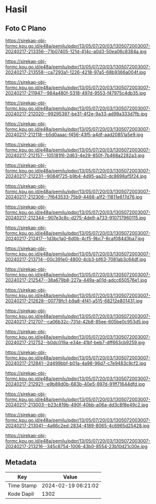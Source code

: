 # Hasil

## Foto C Plano

https://sirekap-obj-formc.kpu.go.id/e48a/pemilu/pdpr/13/05/07/20/03/1305072003007-20240217-213356--71b07405-121d-414c-a0d3-50ea06c8384a.jpg

https://sirekap-obj-formc.kpu.go.id/e48a/pemilu/pdpr/13/05/07/20/03/1305072003007-20240217-213558--ca7293a1-1226-4218-97a5-68b9366a004f.jpg

https://sirekap-obj-formc.kpu.go.id/e48a/pemilu/pdpr/13/05/07/20/03/1305072003007-20240217-211947--984a480f-5318-497d-9553-f47975c4db35.jpg

https://sirekap-obj-formc.kpu.go.id/e48a/pemilu/pdpr/13/05/07/20/03/1305072003007-20240217-212020--99295397-be31-4f2e-9a33-ad99a333d7fb.jpg

https://sirekap-obj-formc.kpu.go.id/e48a/pemilu/pdpr/13/05/07/20/03/1305072003007-20240217-212118--b5d0aaac-f456-43f5-a4df-aad20851a5e9.jpg

https://sirekap-obj-formc.kpu.go.id/e48a/pemilu/pdpr/13/05/07/20/03/1305072003007-20240217-212157--105181f6-2d63-4e29-850f-7b468a2282a3.jpg

https://sirekap-obj-formc.kpu.go.id/e48a/pemilu/pdpr/13/05/07/20/03/1305072003007-20240217-212231--9084f725-b9b4-4d95-aa20-dc8698af5f24.jpg

https://sirekap-obj-formc.kpu.go.id/e48a/pemilu/pdpr/13/05/07/20/03/1305072003007-20240217-212306--7f643533-75b9-4488-a1f2-11811e617d76.jpg

https://sirekap-obj-formc.kpu.go.id/e48a/pemilu/pdpr/13/05/07/20/03/1305072003007-20240217-212344--907e3c8c-d275-4de9-a733-910717960115.jpg

https://sirekap-obj-formc.kpu.go.id/e48a/pemilu/pdpr/13/05/07/20/03/1305072003007-20240217-212417--1d3bc1a0-6d0b-4cf5-9bc7-8caf084d3ba7.jpg

https://sirekap-obj-formc.kpu.go.id/e48a/pemilu/pdpr/13/05/07/20/03/1305072003007-20240217-213714--00c391e0-4800-4cb3-bf63-7081ab3c64df.jpg

https://sirekap-obj-formc.kpu.go.id/e48a/pemilu/pdpr/13/05/07/20/03/1305072003007-20240217-212547--38a679b8-227a-449a-a01d-adcc650576e1.jpg

https://sirekap-obj-formc.kpu.go.id/e48a/pemilu/pdpr/13/05/07/20/03/1305072003007-20240217-212628--00778fc1-b9a8-4f41-a515-68212e801431.jpg

https://sirekap-obj-formc.kpu.go.id/e48a/pemilu/pdpr/13/05/07/20/03/1305072003007-20240217-212707--ca06b32c-731d-42b8-85ee-605be0c953d5.jpg

https://sirekap-obj-formc.kpu.go.id/e48a/pemilu/pdpr/13/05/07/20/03/1305072003007-20240217-212752--b0dc019a-e34e-41bf-beb7-dff663cb9259.jpg

https://sirekap-obj-formc.kpu.go.id/e48a/pemilu/pdpr/13/05/07/20/03/1305072003007-20240217-212841--2d499bbf-b01a-4a98-96d7-c7e9483c9cf2.jpg

https://sirekap-obj-formc.kpu.go.id/e48a/pemilu/pdpr/13/05/07/20/03/1305072003007-20240217-212921--e9b89d0b-683b-40e5-897d-91ff71644dfd.jpg

https://sirekap-obj-formc.kpu.go.id/e48a/pemilu/pdpr/13/05/07/20/03/1305072003007-20240217-213003--b23c819b-490f-40bb-a06a-dd3c8f8e49c2.jpg

https://sirekap-obj-formc.kpu.go.id/e48a/pemilu/pdpr/13/05/07/20/03/1305072003007-20240217-213041--4a66c2ed-2834-4189-8065-4c6965d25428.jpg

https://sirekap-obj-formc.kpu.go.id/e48a/pemilu/pdpr/13/05/07/20/03/1305072003007-20240217-213216--345c8754-1006-43b0-8554-23b10d21c00e.jpg


## Metadata

| Key        | Value               |
| ---------- | ------------------- |
| Time Stamp | 2024-02-19 06:21:02 |
| Kode Dapil | 1302                |




